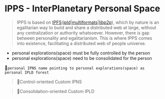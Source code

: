 # IPPS - InterPlanetary Personal Space

> IPPS is based on [IPFS](https://github.com/ipfs/specs/)([ipld](https://github.com/ipld/specs)|[multiformats](https://github.com/multiformats/multiformats)|[libp2p](https://github.com/libp2p/specs)), which by nature is an egalitarian way to build and share a distributed web at large, without any centralization or authority whatsoever. However, there is gap between personality and egalitarianism. This is where IPPS comes into existence, facilitating a distributed web of people universe.

- personal explorations(space) must be fully controlled by the person
- personal explorations(space) need to be consolidated for the person

🐳`personal IPNS name pointing to personal explorations(space) as personal IPLD forest`

> 🐳Control-oriented Custom IPNS

> 🐳Consolidation-oriented Custom IPLD
